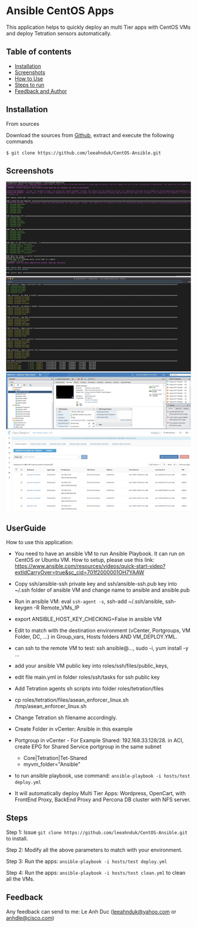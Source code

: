 # Ansible CentOS Apps
This application helps to quickly deploy an multi Tier apps with CentOS VMs and deploy Tetration sensors automatically.

## Table of contents
* [Installation](#Installation)
* [Screenshots](#screenshots)
* [How to Use](#UserGuide)
* [Steps to run](#Steps)
* [Feedback and Author](#Feedback)

## Installation

From sources

Download the sources from [Github](https://github.com/leeahnduk/CentOS-Ansible.git), extract and execute the following commands

```
$ git clone https://github.com/leeahnduk/CentOS-Ansible.git

```

## Screenshots
![Run screenshot](https://github.com/leeahnduk/CentOS-Ansible/blob/master/Ansible-CentOS.jpg)
![Result screenshot](https://github.com/leeahnduk/CentOS-Ansible/blob/master/Result.jpg)
![vCenter screenshot](https://github.com/leeahnduk/CentOS-Ansible/blob/master/vCenter.jpg)
![Tetration screenshot](https://github.com/leeahnduk/CentOS-Ansible/blob/master/Tetration.jpg)

## UserGuide
How to use this application:
* You need to have an ansible VM to run Ansible Playbook. It can run on CentOS or Ubuntu VM. How to setup, please use this link: https://www.ansible.com/resources/videos/quick-start-video?extIdCarryOver=true&sc_cid=701f2000001OH7YAAW
* Copy ssh/ansible-ssh private key and ssh/ansible-ssh.pub key into ~/.ssh folder of ansible VM and change name to ansible and ansible.pub
* Run in ansible VM: eval `ssh-agent -s`, ssh-add ~/.ssh/ansible, ssh-keygen -R Remote_VMs_IP
* export ANSIBLE_HOST_KEY_CHECKING=False in ansible VM
* Edit to match with the destination environment (vCenter, Portgroups, VM Folder, DC, …) in Group_vars, Hosts folders AND VM_DEPLOY.YML.
* can ssh to the remote VM to test: ssh ansible@…, sudo -i, yum install -y ...
* add your ansible VM public key into roles/ssh/files/public_keys,
* edit file main.yml in folder roles/ssh/tasks for ssh public key
* Add Tetration agents sh scripts into folder roles/tetration/files
* cp roles/tetration/files/asean_enforcer_linux.sh /tmp/asean_enforcer_linux.sh
* Change Tetration sh filename accordingly.
* Create Folder in vCenter: Ansible in this example
* Portgroup in vCenter - For Example Shared: 192.168.33.128/28. in ACI, create EPG for Shared Service portgroup in the same subnet
    * Core|Tetration|Tet-Shared
    * myvm_folder="Ansible"

* to run ansible playbook, use command:  `ansible-playbook -i hosts/test deploy.yml`
* It will automatically deploy Multi Tier Apps: Wordpress, OpenCart, with FrontEnd Proxy, BackEnd Proxy and Percona DB cluster with NFS server. 


## Steps

Step 1: Issue `git clone https://github.com/leeahnduk/CentOS-Ansible.git` to install.

Step 2: Modify all the above parameters to match with your environment.

Step 3: Run the apps: `ansible-playbook -i hosts/test deploy.yml`

Step 4: Run the apps: `ansible-playbook -i hosts/test clean.yml` to clean all the VMs.

## Feedback
Any feedback can send to me: Le Anh Duc (leeahnduk@yahoo.com or anhdle@cisco.com)
